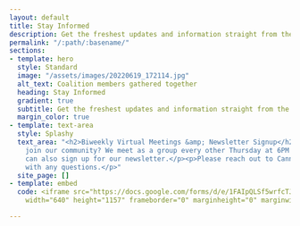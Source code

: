 ```yaml
---
layout: default
title: Stay Informed
description: Get the freshest updates and information straight from the Coalition.
permalink: "/:path/:basename/"
sections:
- template: hero
  style: Standard
  image: "/assets/images/20220619_172114.jpg"
  alt_text: Coalition members gathered together
  heading: Stay Informed
  gradient: true
  subtitle: Get the freshest updates and information straight from the Coalition.
  margin_color: true
- template: text-area
  style: Splashy
  text_area: "<h2>Biweekly Virtual Meetings &amp; Newsletter Signup</h2><p>Want to
    join our community? We meet as a group every other Thursday at 6PM on Zoom! You
    can also sign up for our newsletter.</p><p>Please reach out to CannabisEquityIL@gmail.com
    with any questions.</p>"
  site_page: []
- template: embed
  code: <iframe src="https://docs.google.com/forms/d/e/1FAIpQLSf5wrfcTJ7UeI6y7ne3F9CeeiNo-7rmSQIbIcXc3Y9cPg2Aug/viewform?embedded=true"
    width="640" height="1157" frameborder="0" marginheight="0" marginwidth="0">Loading…</iframe>

---
```

